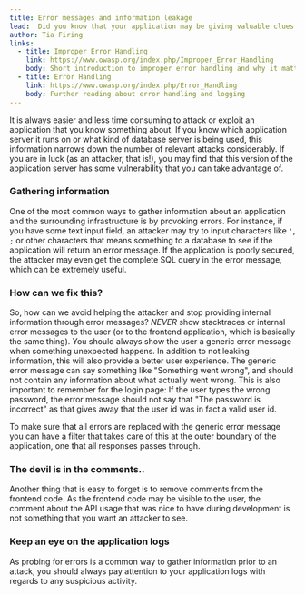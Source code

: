 ```yaml
---
title: Error messages and information leakage
lead:  Did you know that your application may be giving valuable clues to an attacker if an error occurs? 
author: Tia Firing
links:
  - title: Improper Error Handling
    link: https://www.owasp.org/index.php/Improper_Error_Handling
    body: Short introduction to improper error handling and why it matters
  - title: Error Handling
    link: https://www.owasp.org/index.php/Error_Handling
    body: Further reading about error handling and logging
---
```

It is always easier and less time consuming to attack or exploit an application that you know something about. If you know which application server it runs on or what kind of database server is being used, this information narrows down the number of relevant attacks considerably. If you are in luck (as an attacker, that is!), you may find that this version of the application server has some vulnerability that you can take advantage of. 

### Gathering information

One of the most common ways to gather information about an application and the surrounding infrastructure is by provoking errors. For instance, if you have some text input field, an attacker may try to input characters like `'`, `;` or other characters that means something to a database to see if the application will return an error message. If the application is poorly secured, the attacker may even get the complete SQL query in the error message, which can be extremely useful. 

### How can we fix this? 

So, how can we avoid helping the attacker and stop providing internal information through error messages? *NEVER* show stacktraces or internal error messages to the user (or to the frontend application, which is basically the same thing). You should always show the user a generic error message when something unexpected happens. In addition to not leaking information, this will also provide a better user experience. The generic error message can say something like "Something went wrong", and should not contain any information about what actually went wrong. This is also important to remember for the login page: If the user types the wrong password, the error message should not say that "The password is incorrect" as that gives away that the user id was in fact a valid user id. 

To make sure that all errors are replaced with the generic error message you can have a filter that takes care of this at the outer boundary of the application, one that all responses passes through. 

### The devil is in the comments..

Another thing that is easy to forget is to remove comments from the frontend code. As the frontend code may be visible to the user, the comment about the API usage that was nice to have during development is not something that you want an attacker to see. 

### Keep an eye on the application logs 

As probing for errors is a common way to gather information prior to an attack, you should always pay attention to your application logs with regards to any suspicious activity. 
